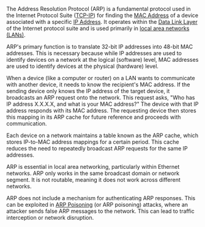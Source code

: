 The Address Resolution Protocol (ARP) is a fundamental protocol used in the Internet Protocol Suite ([TCP-IP](../networking/tcpip.md)) for finding the [MAC Address](../networking/mac.md) of a device associated with a specific [IP Address](../networking/ipa.md). It operates within the [Data Link Layer](../networking/datalink.md) of the Internet protocol suite and is used primarily in [local area networks (LANs)](../networking/lans.md).

ARP's primary function is to translate 32-bit IP addresses into 48-bit MAC addresses. This is necessary because while IP addresses are used to identify devices on a network at the logical (software) level, MAC addresses are used to identify devices at the physical (hardware) level.

When a device (like a computer or router) on a LAN wants to communicate with another device, it needs to know the recipient's MAC address. If the sending device only knows the IP address of the target device, it broadcasts an ARP request onto the network. This request asks, "Who has IP address X.X.X.X, and what is your MAC address?" The device with that IP address responds with its MAC address. The requesting device then stores this mapping in its ARP cache for future reference and proceeds with communication.

Each device on a network maintains a table known as the ARP cache, which stores IP-to-MAC address mappings for a certain period. This cache reduces the need to repeatedly broadcast ARP requests for the same IP addresses.

ARP is essential in local area networking, particularly within Ethernet networks. ARP only works in the same broadcast domain or network segment. It is not routable, meaning it does not work across different networks.

ARP does not include a mechanism for authenticating ARP responses. This can be exploited in [ARP Poisoning](../security/arppoison.md) (or ARP poisoning) attacks, where an attacker sends false ARP messages to the network. This can lead to traffic interception or network disruption.
